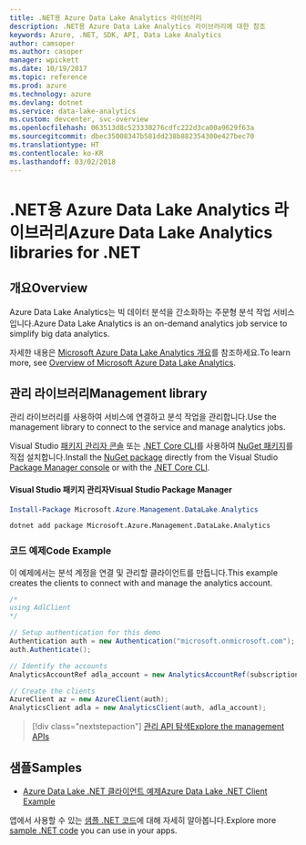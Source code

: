 ```yaml
---
title: .NET용 Azure Data Lake Analytics 라이브러리
description: .NET용 Azure Data Lake Analytics 라이브러리에 대한 참조
keywords: Azure, .NET, SDK, API, Data Lake Analytics
author: camsoper
ms.author: casoper
manager: wpickett
ms.date: 10/19/2017
ms.topic: reference
ms.prod: azure
ms.technology: azure
ms.devlang: dotnet
ms.service: data-lake-analytics
ms.custom: devcenter, svc-overview
ms.openlocfilehash: 063513d8c523330276cdfc222d3ca00a9629f63a
ms.sourcegitcommit: dbec35008347b581dd238b882354300e427bec70
ms.translationtype: HT
ms.contentlocale: ko-KR
ms.lasthandoff: 03/02/2018
---
```

# <a name="azure-data-lake-analytics-libraries-for-net"></a><span data-ttu-id="f85a0-104">.NET용 Azure Data Lake Analytics 라이브러리</span><span class="sxs-lookup"><span data-stu-id="f85a0-104">Azure Data Lake Analytics libraries for .NET</span></span>

## <a name="overview"></a><span data-ttu-id="f85a0-105">개요</span><span class="sxs-lookup"><span data-stu-id="f85a0-105">Overview</span></span>

<span data-ttu-id="f85a0-106">Azure Data Lake Analytics는 빅 데이터 분석을 간소화하는 주문형 분석 작업 서비스입니다.</span><span class="sxs-lookup"><span data-stu-id="f85a0-106">Azure Data Lake Analytics is an on-demand analytics job service to simplify big data analytics.</span></span>

<span data-ttu-id="f85a0-107">자세한 내용은 [Microsoft Azure Data Lake Analytics 개요](/azure/data-lake-analytics/data-lake-analytics-overview)를 참조하세요.</span><span class="sxs-lookup"><span data-stu-id="f85a0-107">To learn more, see [Overview of Microsoft Azure Data Lake Analytics](/azure/data-lake-analytics/data-lake-analytics-overview).</span></span>

## <a name="management-library"></a><span data-ttu-id="f85a0-108">관리 라이브러리</span><span class="sxs-lookup"><span data-stu-id="f85a0-108">Management library</span></span>

<span data-ttu-id="f85a0-109">관리 라이브러리를 사용하여 서비스에 연결하고 분석 작업을 관리합니다.</span><span class="sxs-lookup"><span data-stu-id="f85a0-109">Use the management library to connect to the service and manage analytics jobs.</span></span>

<span data-ttu-id="f85a0-110">Visual Studio [패키지 관리자 콘솔][PackageManager] 또는 [.NET Core CLI][DotNetCLI]를 사용하여 [NuGet 패키지](https://www.nuget.org/packages/Microsoft.Azure.Management.DataLake.Analytics)를 직접 설치합니다.</span><span class="sxs-lookup"><span data-stu-id="f85a0-110">Install the [NuGet package](https://www.nuget.org/packages/Microsoft.Azure.Management.DataLake.Analytics) directly from the Visual Studio [Package Manager console][PackageManager] or with the [.NET Core CLI][DotNetCLI].</span></span>

#### <a name="visual-studio-package-manager"></a><span data-ttu-id="f85a0-111">Visual Studio 패키지 관리자</span><span class="sxs-lookup"><span data-stu-id="f85a0-111">Visual Studio Package Manager</span></span>

```powershell
Install-Package Microsoft.Azure.Management.DataLake.Analytics
```

```bash
dotnet add package Microsoft.Azure.Management.DataLake.Analytics
```

### <a name="code-example"></a><span data-ttu-id="f85a0-112">코드 예제</span><span class="sxs-lookup"><span data-stu-id="f85a0-112">Code Example</span></span>

<span data-ttu-id="f85a0-113">이 예제에서는 분석 계정을 연결 및 관리할 클라이언트를 만듭니다.</span><span class="sxs-lookup"><span data-stu-id="f85a0-113">This example creates the clients to connect with and manage the analytics account.</span></span>

```csharp
/*
using AdlClient 
*/

// Setup authentication for this demo
Authentication auth = new Authentication("microsoft.onmicrosoft.com"); // change this to YOUR tenant
auth.Authenticate();

// Identify the accounts
AnalyticsAccountRef adla_account = new AnalyticsAccountRef(subscriptionId, resourceGroup, userName);

// Create the clients
AzureClient az = new AzureClient(auth);
AnalyticsClient adla = new AnalyticsClient(auth, adla_account);
```

> [!div class="nextstepaction"]
> [<span data-ttu-id="f85a0-114">관리 API 탐색</span><span class="sxs-lookup"><span data-stu-id="f85a0-114">Explore the management APIs</span></span>](/dotnet/api/overview/azure/datalakeanalytics/management)

## <a name="samples"></a><span data-ttu-id="f85a0-115">샘플</span><span class="sxs-lookup"><span data-stu-id="f85a0-115">Samples</span></span>
* [<span data-ttu-id="f85a0-116">Azure Data Lake .NET 클라이언트 예제</span><span class="sxs-lookup"><span data-stu-id="f85a0-116">Azure Data Lake .NET Client Example</span></span>](https://azure.microsoft.com/resources/samples/data-lake-dotnet-client/)

<span data-ttu-id="f85a0-117">앱에서 사용할 수 있는 [샘플 .NET 코드](https://azure.microsoft.com/resources/samples/?platform=dotnet)에 대해 자세히 알아봅니다.</span><span class="sxs-lookup"><span data-stu-id="f85a0-117">Explore more [sample .NET code](https://azure.microsoft.com/resources/samples/?platform=dotnet) you can use in your apps.</span></span>

[PackageManager]: https://docs.microsoft.com/nuget/tools/package-manager-console
[DotNetCLI]: https://docs.microsoft.com/dotnet/core/tools/dotnet-add-package
